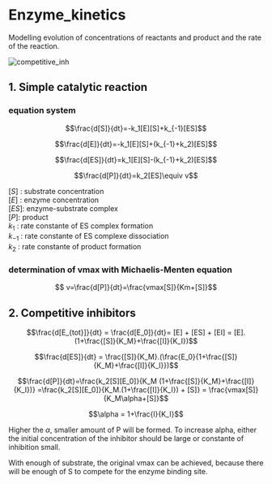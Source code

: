 # Enzyme_kinetics

Modelling evolution of concentrations of reactants and product and the rate of the reaction.

![competitive_inh](https://user-images.githubusercontent.com/65451658/215441132-1b1906b9-c432-4902-bc57-e0d73f86b518.png)

## **1. Simple catalytic reaction**

### equation system

$$\frac{d[S]}{dt}=-k_1[E][S]+k_{-1}[ES]$$

$$\frac{d[E]}{dt}=-k_1[E][S]+(k_{-1}+k_2)[ES]$$

$$\frac{d[ES]}{dt}=k_1[E][S]-(k_{-1}+k_2)[ES]$$

$$\frac{d[P]}{dt}=k_2[ES]\equiv v$$

$[S]$ : substrate concentration <br>
$[E]$ : enzyme concentration <br>
$[ES]$: enzyme-substrate complex <br>
$[P]$: product <br>
$k_1$ : rate constante of ES complex formation <br>
$k_{-1}$ : rate constante of ES complexe dissociation <br>
$k_2$ : rate constante of product formation

### determination of vmax with Michaelis-Menten equation

$$ v=\frac{d[P]}{dt}=\frac{vmax[S]}{Km+[S]}$$

## **2. Competitive inhibitors**


$$\frac{d[E_{tot}]}{dt} = \frac{d[E_0]}{dt}= [E] + [ES] + [EI] = [E].(1+\frac{[S]}{K_M}+\frac{[I]}{K_I})$$

$$\frac{d[ES]}{dt} = \frac{[S]}{K_M}.(\frac{E_0}{1+\frac{[S]}{K_M}+\frac{[I]}{K_I}})$$

$$\frac{d[P]}{dt}=\frac{k_2[S][E_0]}{K_M (1+\frac{[S]}{K_M}+\frac{[I]}{K_I})} =\frac{k_2[S][E_0]}{K_M.(1+\frac{[I]}{K_I}) + [S]} = \frac{vmax[S]}{K_M\alpha+[S]}$$

$$\alpha = 1+\frac{I}{K_I}$$

Higher the $\alpha$, smaller amount of P will be formed. To increase alpha, either the initial concentration of the inhibitor should be large or constante of inhibition small. 

With enough of substrate, the original vmax can be achieved, because there will be enough of S to compete for the enzyme binding site.


